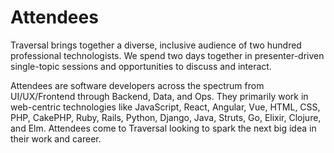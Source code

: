 # Attendees

Traversal brings together a diverse, inclusive audience of two hundred professional
technologists. We spend two days together in
presenter-driven single-topic sessions and opportunities to discuss and interact.

Attendees are software developers across the spectrum from
UI/UX/Frontend through Backend, Data, and Ops. They primarily work in
web-centric technologies like JavaScript, React, Angular, Vue, HTML, CSS, PHP,
CakePHP, Ruby, Rails, Python, Django, Java, Struts, Go, Elixir, Clojure, and
Elm. Attendees come to Traversal looking to spark the next big idea in their
work and career.
